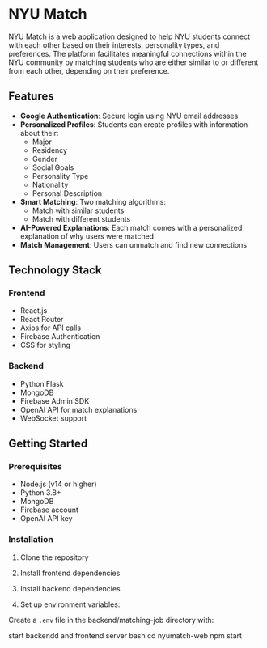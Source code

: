 # NYU Match

NYU Match is a web application designed to help NYU students connect with each other based on their interests, personality types, and preferences. The platform facilitates meaningful connections within the NYU community by matching students who are either similar to or different from each other, depending on their preference.

## Features

- **Google Authentication**: Secure login using NYU email addresses
- **Personalized Profiles**: Students can create profiles with information about their:
  - Major
  - Residency
  - Gender
  - Social Goals
  - Personality Type
  - Nationality
  - Personal Description
- **Smart Matching**: Two matching algorithms:
  - Match with similar students
  - Match with different students
- **AI-Powered Explanations**: Each match comes with a personalized explanation of why users were matched
- **Match Management**: Users can unmatch and find new connections

## Technology Stack

### Frontend
- React.js
- React Router
- Axios for API calls
- Firebase Authentication
- CSS for styling

### Backend
- Python Flask
- MongoDB
- Firebase Admin SDK
- OpenAI API for match explanations
- WebSocket support

## Getting Started

### Prerequisites
- Node.js (v14 or higher)
- Python 3.8+
- MongoDB
- Firebase account
- OpenAI API key

### Installation

1. Clone the repository


2. Install frontend dependencies

3. Install backend dependencies


4. Set up environment variables:

Create a `.env` file in the backend/matching-job directory with:

start backendd and frontend server
bash
cd nyumatch-web
npm start
